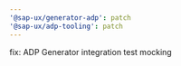 ```yaml
---
'@sap-ux/generator-adp': patch
'@sap-ux/adp-tooling': patch
---
```


fix: ADP Generator integration test mocking
